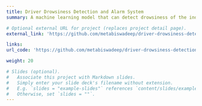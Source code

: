 ```yaml
---
title: Driver Drowsiness Detection and Alarm System
summary: A machine learning model that can detect drowsiness of the individual driving a car and sound an alarm to wake him/her up. It uses a computer vision neural network to identify facial features for drowsiness. It can help drastically reduce the number of road accidents caused due to sleep deprivation of individuals. Uses Python, Yolov5, OpenCV, PyTorch, Tkinter.

# Optional external URL for project (replaces project detail page).
external_link: 'https://github.com/metabiswadeep/driver-drowsiness-detection-and-alarm-system'

links:
url_code: 'https://github.com/metabiswadeep/driver-drowsiness-detection-and-alarm-system'

weight: 20

# Slides (optional).
#   Associate this project with Markdown slides.
#   Simply enter your slide deck's filename without extension.
#   E.g. `slides = "example-slides"` references `content/slides/example-slides.md`.
#   Otherwise, set `slides = ""`.
---
```

